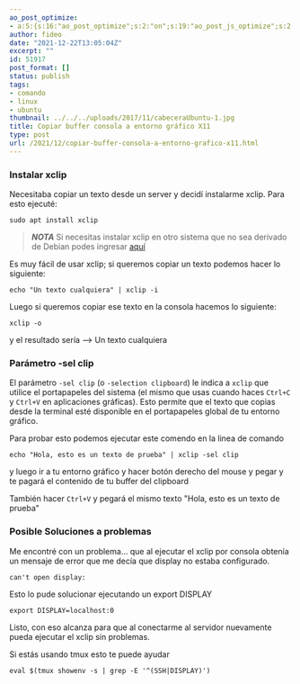 ```yaml
---
ao_post_optimize:
- a:5:{s:16:"ao_post_optimize";s:2:"on";s:19:"ao_post_js_optimize";s:2:"on";s:20:"ao_post_css_optimize";s:2:"on";s:12:"ao_post_ccss";s:2:"on";s:16:"ao_post_lazyload";s:2:"on";}
author: fideo
date: "2021-12-22T13:05:04Z"
excerpt: ""
id: 51917
post_format: []
status: publish
tags:
- comando
- linux
- ubuntu
thumbnail: ../../../uploads/2017/11/cabeceraUbuntu-1.jpg
title: Copiar buffer consola a entorno gráfico X11
type: post
url: /2021/12/copiar-buffer-consola-a-entorno-grafico-x11.html
---
```


### Instalar xclip 

Necesitaba copiar un texto desde un server y decidí instalarme xclip. Para esto ejecuté:

```
sudo apt install xclip
```
> _**NOTA**_
> Si necesitas instalar xclip en otro sistema que no sea derivado de Debian podes ingresar [aquí](https://github.com/astrand/xclip)
  
Es muy fácil de usar xclip; si queremos copiar un texto podemos hacer lo siguiente:

```
echo "Un texto cualquiera" | xclip -i
```

  
Luego si queremos copiar ese texto en la consola hacemos lo siguiente:

```
xclip -o 
```

  
y el resultado sería –&gt; Un texto cualquiera

### Parámetro -sel clip

El parámetro `-sel clip` (o `-selection clipboard`) le indica a `xclip` que utilice el portapapeles del sistema (el mismo que usas cuando haces `Ctrl+C` y `Ctrl+V` en aplicaciones gráficas). Esto permite que el texto que copias desde la terminal esté disponible en el portapapeles global de tu entorno gráfico.

Para probar esto podemos ejecutar este comendo en la linea de comando
```
echo "Hola, esto es un texto de prueba" | xclip -sel clip
```
y luego ir a tu entorno gráfico y hacer botón derecho del mouse y pegar y te pagará el contenido de tu buffer del clipboard

También hacer `Ctrl+V` y pegará el mismo texto "Hola, esto es un texto de prueba"

### Posible Soluciones a problemas
Me encontré con un problema… que al ejecutar el xclip por consola obtenía un mensaje de error que me decía que display no estaba configurado.
```
can't open display:
```
  
Esto lo pude solucionar ejecutando un export DISPLAY

```
export DISPLAY=localhost:0
```
  
Listo, con eso alcanza para que al conectarme al servidor nuevamente pueda ejecutar el xclip sin problemas.

Si estás usando tmux esto te puede ayudar

```
eval $(tmux showenv -s | grep -E '^(SSH|DISPLAY)')
```
